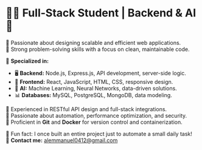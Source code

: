 # 👨‍🎓 Full-Stack Student | Backend & AI 🚀  

🔹 Passionate about designing scalable and efficient web applications.  
🔹 Strong problem-solving skills with a focus on clean, maintainable code.  

🎯 **Specialized in:**  
   - 🖥️ **Backend:** Node.js, Express.js, API development, server-side logic.  
   - 🎨 **Frontend:** React, JavaScript, HTML, CSS, responsive design.  
   - 🤖 **AI:** Machine Learning, Neural Networks, data-driven solutions.  
   - 📊 **Databases:** MySQL, PostgreSQL, MongoDB, data modeling.  

🔹 Experienced in RESTful API design and full-stack integrations.  
🔹 Passionate about automation, performance optimization, and security.  
🔹 Proficient in **Git** and **Docker** for version control and containerization.  

🎉 Fun fact: I once built an entire project just to automate a small daily task!  
📩 **Contact me:** [alemmanuel0412@gmail.com](alemmanuel0412@gmail.com)  

